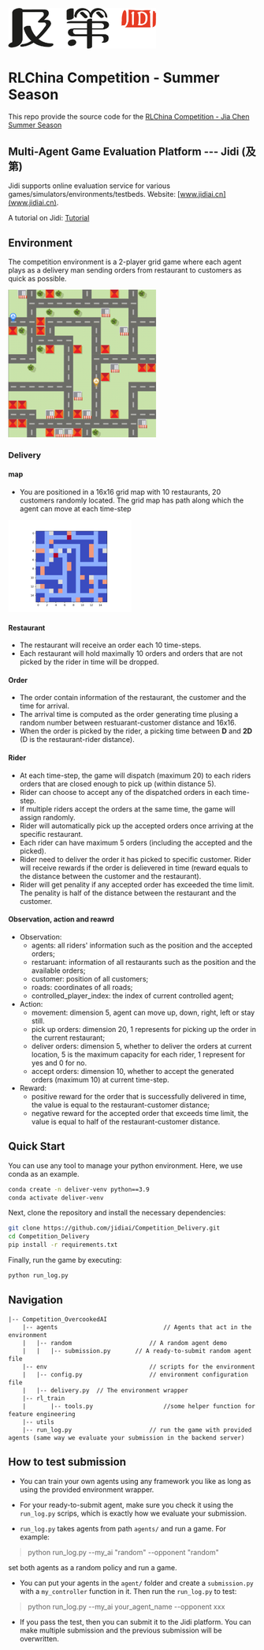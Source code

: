<img src="imgs/Jidi%20logo.png" width='300px'> 

# RLChina Competition - Summer Season

This repo provide the source code for the [RLChina Competition - Jia Chen Summer Season](http://www.jidiai.cn/compete_detail?compete=53)



## Multi-Agent Game Evaluation Platform --- Jidi (及第)
Jidi supports online evaluation service for various games/simulators/environments/testbeds. Website: [www.jidiai.cn](www.jidiai.cn).

A tutorial on Jidi: [Tutorial](https://github.com/jidiai/ai_lib/blob/master/assets/Jidi%20tutorial.pdf)


## Environment
The competition environment is a 2-player grid game where each agent plays as a delivery man sending orders from restaurant to customers as quick as possible.

<img src='imgs/delivery.gif' width=300>


### Delivery

#### map

- You are positioned in a 16x16 grid map with 10 restaurants, 20 customers randomly located. The grid map has path along which the agent can move at each time-step

<img src='imgs/delivery_map.png' width=250>

#### Restaurant
- The restaurant will receive an order each 10 time-steps. 
- Each restaurant will hold maximally 10 orders and orders that are not picked by the rider in time will be dropped.

#### Order
- The order contain information of the restaurant, the customer and the time for arrival.
- The arrival time is computed as the order generating time plusing a random number between restuarant-customer distance and 16x16.
- When the order is picked by the rider, a picking time between **D** and **2D** (D is the restaurant-rider distance). 

#### Rider
- At each time-step, the game will dispatch (maximum 20) to each riders orders that are closed enough to pick up (within distance 5).
- Rider can choose to accept any of the dispatched orders in each time-step.
- If multiple riders accept the orders at the same time, the game will assign randomly.
- Rider will automatically pick up the accepted orders once arriving at the specific restaurant.
- Each rider can have maximum 5 orders (including the accepted and the picked).
- Rider need to deliver the order it has picked to specific customer. Rider will receive rewards if the order is delievered in time (reward equals to the distance between the customer and the restaurant).
- Rider will get penality if any accepted order has exceeded the time limit. The penality is half of the distance between the restaurant and the customer.

#### Observation, action and reawrd
- Observation: 
  - agents: all riders' information such as the position and the accepted orders;
  - restaruant: information of all restaurants such as the position and the available orders;
  - customer: position of all customers;
  - roads: coordinates of all roads;
  - controlled_player_index: the index of current controlled agent;
- Action:
  - movement: dimension 5, agent can move up, down, right, left or stay still.
  - pick up orders: dimension 20, 1 represents for picking up the order in the current restaurant;
  - deliver orders: dimension 5, whether to deliver the orders at current location, 5 is the maximum capacity for each rider, 1 represent for yes and 0 for no.
  - accept orders: dimension 10, whether to accept the generated orders (maximum 10) at current time-step.
- Reward:
  - positive reward for the order that is successfully delivered in time, the value is equal to the restaurant-customer distance;
  - negative reward for the accepted order that exceeds time limit, the value is equal to half of the restaurant-customer distance.

## Quick Start

You can use any tool to manage your python environment. Here, we use conda as an example.

```bash
conda create -n deliver-venv python==3.9  
conda activate deliver-venv
```

Next, clone the repository and install the necessary dependencies:
```bash
git clone https://github.com/jidiai/Competition_Delivery.git
cd Competition_Delivery
pip install -r requirements.txt
```

Finally, run the game by executing:
```bash
python run_log.py
```


## Navigation

```
|-- Competition_OvercookedAI               
	|-- agents                              // Agents that act in the environment
	|	|-- random                      // A random agent demo
	|	|	|-- submission.py       // A ready-to-submit random agent file
	|-- env		                        // scripts for the environment
	|	|-- config.py                   // environment configuration file
	|	|-- delivery.py  // The environment wrapper		  
	|-- rl_train
	|       |-- tools.py                    //some helper function for feature engineering  
	|-- utils               
	|-- run_log.py		                // run the game with provided agents (same way we evaluate your submission in the backend server)
```



## How to test submission

- You can train your own agents using any framework you like as long as using the provided environment wrapper. 

- For your ready-to-submit agent, make sure you check it using the ``run_log.py`` scrips, which is exactly how we 
evaluate your submission.

- ``run_log.py`` takes agents from path `agents/` and run a game. For example:

>python run_log.py --my_ai "random" --opponent "random"

set both agents as a random policy and run a game.

- You can put your agents in the `agent/` folder and create a `submission.py` with a `my_controller` function 
in it. Then run the `run_log.py` to test:

>python run_log.py --my_ai your_agent_name --opponent xxx

- If you pass the test, then you can submit it to the Jidi platform. You can make multiple submission and the previous submission will
be overwritten.



